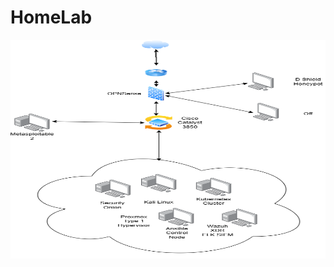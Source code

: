 # HomeLab


<img src="https://github.com/zjn268/HomeLab/blob/main/Diagrams/Updated_Homelab_Highlevel_Overview.drawio.png" align="center" height="350" width="600"/>

